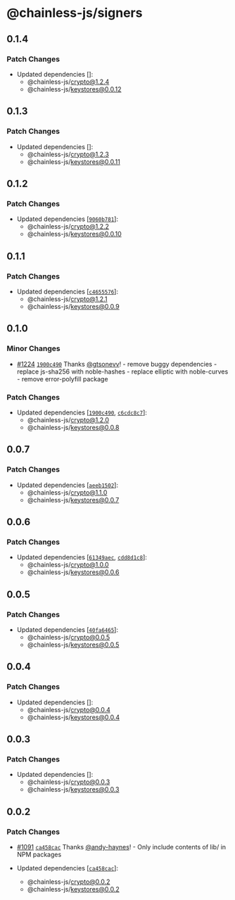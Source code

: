# @chainless-js/signers

## 0.1.4

### Patch Changes

- Updated dependencies []:
  - @chainless-js/crypto@1.2.4
  - @chainless-js/keystores@0.0.12

## 0.1.3

### Patch Changes

- Updated dependencies []:
  - @chainless-js/crypto@1.2.3
  - @chainless-js/keystores@0.0.11

## 0.1.2

### Patch Changes

- Updated dependencies [[`9060b781`](https://github.com/wulianapp/chainless-api-ts/commit/9060b7811668d71bdf21170273a42842c3691f9b)]:
  - @chainless-js/crypto@1.2.2
  - @chainless-js/keystores@0.0.10

## 0.1.1

### Patch Changes

- Updated dependencies [[`c4655576`](https://github.com/wulianapp/chainless-api-ts/commit/c4655576bacb1d8b85030dca5b9443649621c8ee)]:
  - @chainless-js/crypto@1.2.1
  - @chainless-js/keystores@0.0.9

## 0.1.0

### Minor Changes

- [#1224](https://github.com/wulianapp/chainless-api-ts/pull/1224) [`1900c490`](https://github.com/wulianapp/chainless-api-ts/commit/1900c49060c3ea8279448cead7347049a23f421f) Thanks [@gtsonevv](https://github.com/gtsonevv)! - remove buggy dependencies - replace js-sha256 with noble-hashes - replace elliptic with noble-curves - remove error-polyfill package

### Patch Changes

- Updated dependencies [[`1900c490`](https://github.com/wulianapp/chainless-api-ts/commit/1900c49060c3ea8279448cead7347049a23f421f), [`c6cdc8c7`](https://github.com/wulianapp/chainless-api-ts/commit/c6cdc8c724a6dd53114cc5f53fd58e57cea86b78)]:
  - @chainless-js/crypto@1.2.0
  - @chainless-js/keystores@0.0.8

## 0.0.7

### Patch Changes

- Updated dependencies [[`aeeb1502`](https://github.com/wulianapp/chainless-api-ts/commit/aeeb15022a1c1deb99114eba0473739b0998fc50)]:
  - @chainless-js/crypto@1.1.0
  - @chainless-js/keystores@0.0.7

## 0.0.6

### Patch Changes

- Updated dependencies [[`61349aec`](https://github.com/wulianapp/chainless-api-ts/commit/61349aeca3af830f702b24654e0f13cd428192d8), [`cdd8d1c8`](https://github.com/wulianapp/chainless-api-ts/commit/cdd8d1c8c37db641bd995b2c470ad0b4fdddb93f)]:
  - @chainless-js/crypto@1.0.0
  - @chainless-js/keystores@0.0.6

## 0.0.5

### Patch Changes

- Updated dependencies [[`40fa6465`](https://github.com/wulianapp/chainless-api-ts/commit/40fa64654fdaf3b463122c35521a6f72282974f2)]:
  - @chainless-js/crypto@0.0.5
  - @chainless-js/keystores@0.0.5

## 0.0.4

### Patch Changes

- Updated dependencies []:
  - @chainless-js/crypto@0.0.4
  - @chainless-js/keystores@0.0.4

## 0.0.3

### Patch Changes

- Updated dependencies []:
  - @chainless-js/crypto@0.0.3
  - @chainless-js/keystores@0.0.3

## 0.0.2

### Patch Changes

- [#1091](https://github.com/wulianapp/chainless-api-ts/pull/1091) [`ca458cac`](https://github.com/wulianapp/chainless-api-ts/commit/ca458cac683fab614b77eb5daa160e03b0640350) Thanks [@andy-haynes](https://github.com/andy-haynes)! - Only include contents of lib/ in NPM packages

- Updated dependencies [[`ca458cac`](https://github.com/wulianapp/chainless-api-ts/commit/ca458cac683fab614b77eb5daa160e03b0640350)]:
  - @chainless-js/crypto@0.0.2
  - @chainless-js/keystores@0.0.2
